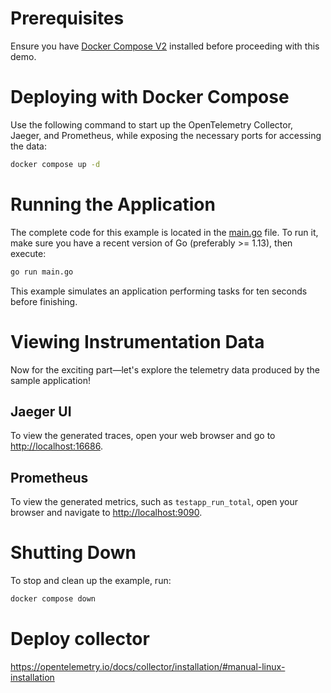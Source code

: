 # Prerequisites

Ensure you have [Docker Compose V2](https://docs.docker.com/compose/) installed before proceeding with this demo.

# Deploying with Docker Compose

Use the following command to start up the OpenTelemetry Collector, Jaeger, and Prometheus, while exposing the necessary ports for accessing the data:

```bash
docker compose up -d
```

# Running the Application

The complete code for this example is located in the [main.go](./main.go) file. To run it, make sure you have a recent version of Go (preferably >= 1.13), then execute:

```bash
go run main.go
```

This example simulates an application performing tasks for ten seconds before finishing.

# Viewing Instrumentation Data

Now for the exciting part—let's explore the telemetry data produced by the sample application!

## Jaeger UI

To view the generated traces, open your web browser and go to [http://localhost:16686](http://localhost:16686).

## Prometheus

To view the generated metrics, such as `testapp_run_total`, open your browser and navigate to [http://localhost:9090](http://localhost:9090).

# Shutting Down

To stop and clean up the example, run:

```bash
docker compose down
```

# Deploy collector

https://opentelemetry.io/docs/collector/installation/#manual-linux-installation